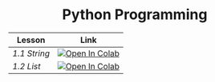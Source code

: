 <h1 align="center">Python Programming</h1>

<div align="center">

<table>
  <thead>
    <tr>
      <th>Lesson</th>
      <th>Link</th>
    </tr>
  </thead>
  <tbody>
    <tr>
      <td><em>1.1 String</em></td>
      <td><a href="https://colab.research.google.com/drive/176wGTkzsLjQyyOO_xooA-MlCdtCDaHYw?usp=drive_link">
        <img src="https://colab.research.google.com/assets/colab-badge.svg" alt="Open In Colab"></a>
      </td>
    </tr>
    <tr>
      <td><em>1.2 List</em></td>
      <td><a href="https://colab.research.google.com/drive/176wGTkzsLjQyyOO_xooA-MlCdtCDaHYw?usp=drive_link">
        <img src="https://colab.research.google.com/assets/colab-badge.svg" alt="Open In Colab"></a>
      </td>
    </tr>
  </tbody>
</table>

</div>
